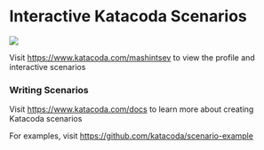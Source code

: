 # Interactive Katacoda Scenarios

[![](http://shields.katacoda.com/katacoda/mashintsev/count.svg)](https://www.katacoda.com/mashintsev "Get your profile on Katacoda.com")

Visit https://www.katacoda.com/mashintsev to view the profile and interactive scenarios

### Writing Scenarios
Visit https://www.katacoda.com/docs to learn more about creating Katacoda scenarios

For examples, visit https://github.com/katacoda/scenario-example
